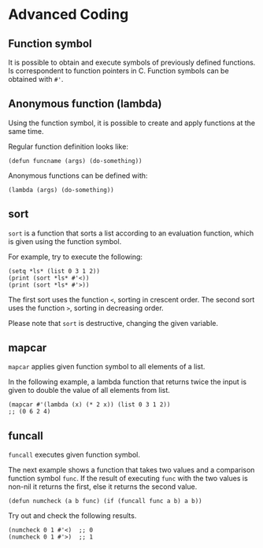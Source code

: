 # Advanced Coding

## Function symbol

It is possible to obtain and execute symbols of previously defined functions.
Is correspondent to function pointers in C.
Function symbols can be obtained with `#'`.


## Anonymous function (lambda)

Using the function symbol, it is possible to create and apply functions at the same time.

Regular function definition looks like:

```
(defun funcname (args) (do-something))
```

Anonymous functions can be defined with:

```
(lambda (args) (do-something))
```

## sort

`sort` is a function that sorts a list according to an evaluation function, which is given using the function symbol.

For example, try to execute the following:

```
(setq *ls* (list 0 3 1 2))
(print (sort *ls* #'<))
(print (sort *ls* #'>))
```

The first sort uses the function `<`, sorting in crescent order.
The second sort uses the function `>`, sorting in decreasing order.

Please note that `sort` is destructive, changing the given variable.


## mapcar

`mapcar` applies given function symbol to all elements of a list.

In the following example, a lambda function that returns twice the input is given to double the value of all elements from list.

```
(mapcar #'(lambda (x) (* 2 x)) (list 0 3 1 2))
;; (0 6 2 4)
```


## funcall

`funcall` executes given function symbol.

The next example shows a function that takes two values and a comparison function symbol `func`. If the result of executing `func` with the two values is non-nil it returns the first, else it returns the second value.
```
(defun numcheck (a b func) (if (funcall func a b) a b))
```

Try out and check the following results.

```
(numcheck 0 1 #'<)  ;; 0
(numcheck 0 1 #'>)  ;; 1
```
